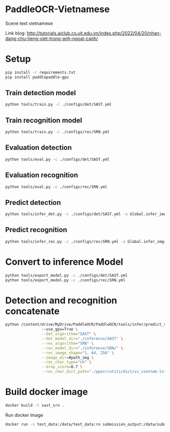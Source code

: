 # PaddleOCR-Vietnamese
Scene text vietnamese

Link blog: http://tutorials.aiclub.cs.uit.edu.vn/index.php/2022/04/20/nhan-dang-chu-tieng-viet-trong-anh-ngoai-canh/
# Setup
```bash
pip install -r requirements.txt
pip install paddlepaddle-gpu
```
## Train detection model
```bash
python tools/train.py -c ./configs/det/SAST.yml
```
## Train recognition model
```bash
python tools/train.py -c ./configs/rec/SRN.yml
```

## Evaluation detection
```bash
python tools/eval.py -c ./configs/det/SAST.yml
```
## Evaluation recognition 
```bash
python tools/eval.py -c ./configs/rec/SRN.yml
```

## Predict detection
```bash
python tools/infer_det.py -c ./configs/det/SAST.yml -o Global.infer_img= #path_to_image
```
## Predict recognition
```bash
python tools/infer_rec.py -c ./configs/rec/SRN.yml -o Global.infer_img=im0001_1.jpg
```
# Convert to inference Model
```bash
python tools/export_model.py -c ./configs/det/SAST.yml  
python tools/export_model.py -c ./configs/rec/SRN.yml
```
# Detection and recognition concatenate 
```bash
python /content/drive/MyDrive/PaddleOCR/PaddleOCR/tools/infer/predict_system.py 
                --use_gpu=True \
                --det_algorithm="SAST" \
                --det_model_dir="./inference/SAST" \
                --rec_algorithm="SRN" \
                --rec_model_dir="./inference/SRN/" \
                --rec_image_shape="1, 64, 256" \
                --image_dir=#path_img \
                --rec_char_type="ch" \
                --drop_score=0.7 \
                --rec_char_dict_path="./ppocr/utils/dict/vi_vietnam.txt"
```
# Build docker image
```bash
docker build -t sast_srn .
```
Run docker image
```bash
docker run -v test_data:/data/test_data:ro submission_output:/data/submission_output sast_srn /bin/bash run.sh
```


